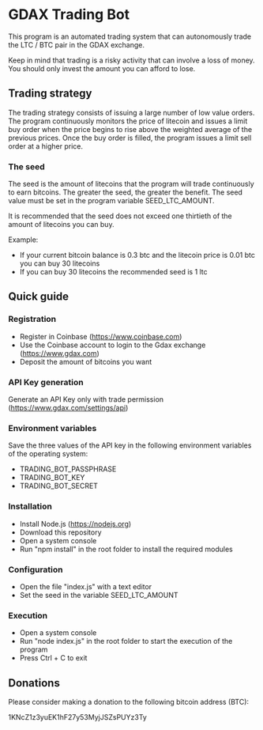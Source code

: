 # GDAX Trading Bot

This program is an automated trading system that can autonomously trade the LTC / BTC pair in the GDAX exchange. 

Keep in mind that trading is a risky activity that can involve a loss of money. You should only invest the amount you can afford to lose.

## Trading strategy

The trading strategy consists of issuing a large number of low value orders. The program continuously monitors the price of litecoin and issues a limit buy order when the price begins to rise above the weighted average of the previous prices. Once the buy order is filled, the program issues a limit sell order at a higher price.

### The seed

The seed is the amount of litecoins that the program will trade continuously to earn bitcoins. The greater the seed, the greater the benefit. The seed value must be set in the program variable SEED_LTC_AMOUNT.

It is recommended that the seed does not exceed one thirtieth of the amount of litecoins you can buy.

Example:

- If your current bitcoin balance is 0.3 btc and the litecoin price is 0.01 btc you can buy 30 litecoins
- If you can buy 30 litecoins the recommended seed is 1 ltc

## Quick guide

### Registration

- Register in Coinbase (https://www.coinbase.com)
- Use the Coinbase account to login to the Gdax exchange (https://www.gdax.com)
- Deposit the amount of bitcoins you want

### API Key generation

Generate an API Key only with trade permission (https://www.gdax.com/settings/api)

### Environment variables

Save the three values of the API key in the following environment variables of the operating system:

- TRADING_BOT_PASSPHRASE
- TRADING_BOT_KEY
- TRADING_BOT_SECRET

### Installation

- Install Node.js (https://nodejs.org)
- Download this repository
- Open a system console
- Run "npm install" in the root folder to install the required modules

### Configuration

- Open the file "index.js" with a text editor
- Set the seed in the variable SEED_LTC_AMOUNT

### Execution

- Open a system console
- Run "node index.js" in the root folder to start the execution of the program
- Press Ctrl + C to exit 

## Donations

Please consider making a donation to the following bitcoin address (BTC):

1KNcZ1z3yuEK1hF27y53MyjJSZsPUYz3Ty
